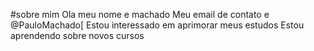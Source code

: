  #sobre mim
 Ola meu nome e machado
Meu email de contato e  @PauloMachado[
Estou interessado em aprimorar meus estudos
Estou aprendendo sobre novos cursos


<!---
PauloMachadoSilva22/PauloMachadoSilva22 is a ✨ special ✨ repository because its `README.md` (this file) appears on your GitHub profile.
You can click the Preview link to take a look at your changes.
--->
